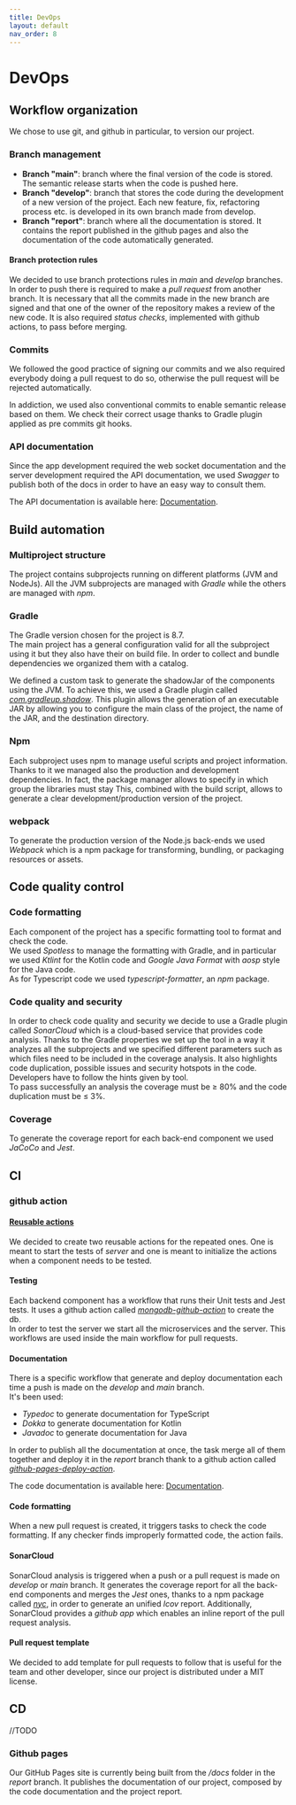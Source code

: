 ```yaml
---
title: DevOps
layout: default
nav_order: 8
---
```

# DevOps

## Workflow organization
We chose to use git, and github in particular, to version our project.  
### Branch management
* **Branch "main"**: branch where the final version of the code is stored. The semantic release starts when the code is pushed here.
* **Branch "develop"**: branch that stores the code during the development of a new version of the project. Each new feature, fix, refactoring process etc. is developed in its own branch made from develop.
* **Branch "report"**: branch where all the documentation is stored. It contains the report published in the github pages and also the documentation of the code automatically generated.

#### Branch protection rules
We decided to use branch protections rules in *main* and *develop* branches.  
In order to push there is required to make a *pull request* from another branch. It is necessary that all the commits made in the new branch are signed and that one of the owner of the repository makes a review of the new code. It is also required *status checks*, implemented with github actions, to pass before merging.

### Commits
We followed the good practice of signing our commits and we also required everybody doing a pull request to do so, otherwise the pull request will be rejected automatically.  

In addiction, we used also conventional commits to enable semantic release based on them. We check their correct usage thanks to Gradle plugin applied as pre commits git hooks.

### API documentation
Since the app development required the web socket documentation and the server development required the API documentation, we used *Swagger* to publish both of the docs in order to have an easy way to consult them.

The API documentation is available here: [Documentation](./documentation.md).

## Build automation
### Multiproject structure
The project contains subprojects running on different platforms (JVM and NodeJs). All the JVM subprojects are managed with *Gradle* while the others are managed with *npm*.

### Gradle
The Gradle version chosen for the project is 8.7.  
The main project has a general configuration valid for all the subproject using it but they also have their on build file.
In order to collect and bundle dependencies we organized them with a catalog.

We defined a custom task to generate the shadowJar of the components using the JVM. To achieve this, we used a Gradle plugin called *[com.gradleup.shadow](https://plugins.gradle.org/plugin/com.gradleup.shadow)*. This plugin allows the generation of an executable JAR by allowing you to configure the main class of the project, the name of the JAR, and the destination directory.

### Npm
Each subproject uses npm to manage useful scripts and project information. 
Thanks to it we managed also the production and development dependencies. In fact, the package manager allows to specify in which group the libraries must stay
This, combined with the build script, allows to generate a clear development/production version of the project. 

### webpack
To generate the production version of the Node.js back-ends we used *Webpack* which is a npm package for transforming, bundling, or packaging resources or assets.

## Code quality control
### Code formatting
Each component of the project has a specific formatting tool to format and check the code.  
We used *Spotless* to manage the formatting with Gradle, and in particular we used *Ktlint* for the Kotlin code and *Google Java Format* with *aosp* style for the Java code.  
As for Typescript code we used *typescript-formatter*, an *npm* package.

### Code quality and security
In order to check code quality and security we decide to use a Gradle plugin called *SonarCloud* which is a cloud-based service that provides code analysis. Thanks to the Gradle properties we set up the tool in a way it analyzes all the subprojects and we specified different parameters such as which files need to be included in the coverage analysis.
It also highlights code duplication, possible issues and security hotspots in the code. Developers have to follow the hints given by tool.  
To pass successfully an analysis the coverage must be &ge; 80% and the code duplication must be &le; 3%.

### Coverage
To generate the coverage report for each back-end component we used *JaCoCo* and *Jest*.

## CI

### github action

#### <ins>**Reusable actions**<ins>
We decided to create two reusable actions for the repeated ones. One is meant to start the tests of *server* and one is meant to initialize the actions when a component needs to be tested.

#### Testing
Each backend component has a workflow that runs their Unit tests and Jest tests. It uses a github action called *[mongodb-github-action](https://github.com/supercharge/mongodb-github-action)* to create the db.    
In order to test the server we start all the microservices and the server.
This workflows are used inside the main workflow for pull requests.

#### Documentation
There is a specific workflow that generate and deploy documentation each time a push is made on the *develop* and *main* branch.  
It's been used:
* *Typedoc* to generate documentation for TypeScript
* *Dokka* to generate documentation for Kotlin
* *Javadoc* to generate documentation for Java  

In order to publish all the documentation at once, the task merge all of them together and deploy it in the *report* branch thank to a github action called *[github-pages-deploy-action](https://github.com/JamesIves/github-pages-deploy-action)*.

The code documentation is available here: [Documentation](./documentation.md).

#### Code formatting
When a new pull request is created, it triggers tasks to check the code formatting. If any checker finds improperly formatted code, the action fails.

#### SonarCloud
SonarCloud analysis is triggered when a push or a pull request is made on *develop* or *main* branch. It generates the coverage report for all the back-end components and merges the *Jest* ones, thanks to a npm package called *[nyc](https://www.npmjs.com/package/nyc)*, in order to generate an unified *lcov* report.
Additionally, SonarCloud provides a *github app* which enables an inline report of the pull request analysis.

#### Pull request template
We decided to add template for pull requests to follow that is useful for the team and other developer, since our project is distributed under a MIT license.

## CD
//TODO 

### Github pages
Our GitHub Pages site is currently being built from the */docs* folder in the *report* branch. It publishes the documentation of our project, composed by the code documentation and the project report.
